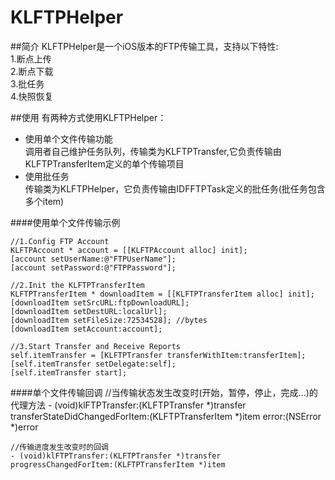 KLFTPHelper
===========

##简介
KLFTPHelper是一个iOS版本的FTP传输工具，支持以下特性:<br>
1.断点上传<br>
2.断点下载<br>
3.批任务<br>
4.快照恢复<br>

##使用
有两种方式使用KLFTPHelper：<br>
* 使用单个文件传输功能<br>
调用者自己维护任务队列，传输类为KLFTPTransfer,它负责传输由KLFTPTransferItem定义的单个传输项目<br>
* 使用批任务<br>
传输类为KLFTPHelper，它负责传输由IDFFTPTask定义的批任务(批任务包含多个item)

####使用单个文件传输示例

    //1.Config FTP Account
    KLFTPAccount * account = [[KLFTPAccount alloc] init];
    [account setUserName:@"FTPUserName"];
    [account setPassword:@"FTPPassword"];

    //2.Init the KLFTPTransferItem    
    KLFTPTransferItem * downloadItem = [[KLFTPTransferItem alloc] init];
    [downloadItem setSrcURL:ftpDownloadURL];
    [downloadItem setDestURL:localUrl];
    [downloadItem setFileSize:72534528]; //bytes
    [downloadItem setAccount:account];
    
    //3.Start Transfer and Receive Reports
    self.itemTransfer = [KLFTPTransfer transferWithItem:transferItem];
    [self.itemTransfer setDelegate:self];
    [self.itemTransfer start];
    
####单个文件传输回调
    //当传输状态发生改变时(开始，暂停，停止，完成...)的代理方法
    - (void)klFTPTransfer:(KLFTPTransfer *)transfer transferStateDidChangedForItem:(KLFTPTransferItem *)item error:(NSError *)error

    //传输进度发生改变时的回调
    - (void)klFTPTransfer:(KLFTPTransfer *)transfer progressChangedForItem:(KLFTPTransferItem *)item
